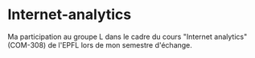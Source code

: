 # Internet-analytics
Ma participation au groupe L dans le cadre du cours "Internet analytics" (COM-308) de l'EPFL lors de mon semestre d'échange.
